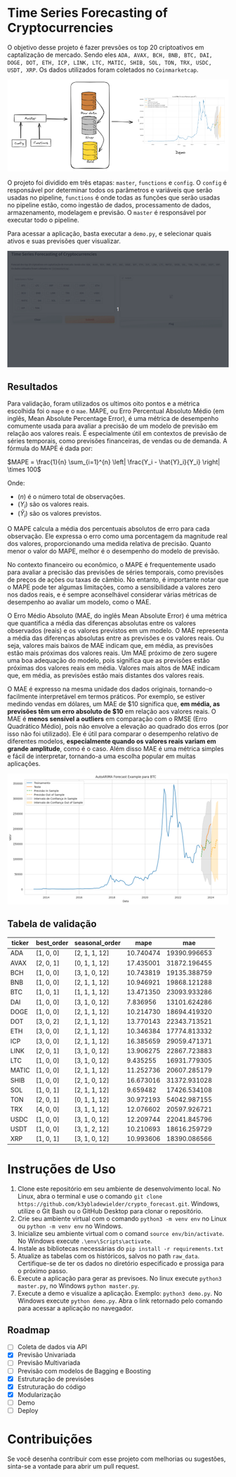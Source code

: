 # Time Series Forecasting of Cryptocurrencies

O objetivo desse projeto é fazer prevsões os top 20 criptoativos em captalização de mercado. Sendo eles ```ADA, AVAX, BCH, BNB, BTC, DAI, DOGE, DOT, ETH, ICP, LINK, LTC, MATIC, SHIB, SOL, TON, TRX, USDC, USDT, XRP```. Os dados utilizados foram coletados no ```Coinmarketcap```. 

<img src="framework.png">

O projeto foi dividido em três etapas: ```master```, ```functions``` e ```config```. O ```config``` é responsável por determinar todos os parâmetros e variáveis que serão usadas no pipeline, ```functions``` é onde todas as funções que serão usadas no pipeline estão, como ingestão de dados, processamento de dados, armazenamento, modelagem e previsão. O ```master``` é responsável por executar todo o pipeline.

Para acessar a aplicação, basta executar a ```demo.py```, e selecionar quais ativos e suas previsões quer visualizar.

<img src="demo.gif"> 

## Resultados
Para validação, foram utilizados os ultimos oito pontos e a métrica escolhida foi o ```mape``` e o ```mae```. MAPE, ou Erro Percentual Absoluto Médio (em inglês, Mean Absolute Percentage Error), é uma métrica de desempenho comumente usada para avaliar a precisão de um modelo de previsão em relação aos valores reais. É especialmente útil em contextos de previsão de séries temporais, como previsões financeiras, de vendas ou de demanda. A fórmula do MAPE é dada por:

$MAPE = \frac{1}{n} \sum_{i=1}^{n} \left| \frac{Y_i - \hat{Y}_i}{Y_i} \right| \times 100$

Onde:
- $(n)$ é o número total de observações.
- $(Y_i)$ são os valores reais.
- $(\hat{Y}_i)$ são os valores previstos.

O MAPE calcula a média dos percentuais absolutos de erro para cada observação. Ele expressa o erro como uma porcentagem da magnitude real dos valores, proporcionando uma medida relativa de precisão. Quanto menor o valor do MAPE, melhor é o desempenho do modelo de previsão.

No contexto financeiro ou econômico, o MAPE é frequentemente usado para avaliar a precisão das previsões de séries temporais, como previsões de preços de ações ou taxas de câmbio. No entanto, é importante notar que o MAPE pode ter algumas limitações, como a sensibilidade a valores zero nos dados reais, e é sempre aconselhável considerar várias métricas de desempenho ao avaliar um modelo, como o MAE.

O Erro Médio Absoluto (MAE, do inglês Mean Absolute Error) é uma métrica que quantifica a média das diferenças absolutas entre os valores observados (reais) e os valores previstos em um modelo. O MAE representa a média das diferenças absolutas entre as previsões e os valores reais. Ou seja, valores mais baixos de MAE indicam que, em média, as previsões estão mais próximas dos valores reais. Um MAE próximo de zero sugere uma boa adequação do modelo, pois significa que as previsões estão próximas dos valores reais em média. Valores mais altos de MAE indicam que, em média, as previsões estão mais distantes dos valores reais.

O MAE é expresso na mesma unidade dos dados originais, tornando-o facilmente interpretável em termos práticos. Por exemplo, se estiver medindo vendas em dólares, um MAE de $10 significa que, **em média, as previsões têm um erro absoluto de $10** em relação aos valores reais. O MAE é **menos sensível a outliers** em comparação com o RMSE (Erro Quadrático Médio), pois não envolve a elevação ao quadrado dos erros (por isso não foi utilizado). Ele é útil para comparar o desempenho relativo de diferentes modelos, **especialmente quando os valores reais variam em grande amplitude**, como é o caso. Além disso MAE é uma métrica simples e fácil de interpretar, tornando-a uma escolha popular em muitas aplicações.

<img src="evaluation.png">

## Tabela de validação

| ticker | best_order | seasonal_order |    mape    |       mae       |
|--------|------------|-----------------|------------|-----------------|
|   ADA  | [1, 0, 0]  | [2, 1, 1, 12]   | 10.740474  | 19390.996653    |
|  AVAX  | [2, 0, 1]  | [0, 1, 1, 12]   | 17.435001  | 31872.196455    |
|   BCH  | [1, 0, 0]  | [3, 1, 0, 12]   | 10.743819  | 19135.388759    |
|   BNB  | [1, 0, 0]  | [2, 1, 1, 12]   | 10.946921  | 19868.121288    |
|   BTC  | [1, 0, 1]  | [1, 1, 1, 12]   | 13.471350  | 23093.933286    |
|   DAI  | [1, 0, 0]  | [3, 1, 0, 12]   |  7.836956  | 13101.624286    |
|  DOGE  | [1, 0, 0]  | [2, 1, 1, 12]   | 10.214730  | 18694.419320    |
|   DOT  | [3, 0, 2]  | [2, 1, 1, 12]   | 13.770143  | 22343.713521    |
|   ETH  | [3, 0, 0]  | [2, 1, 1, 12]   | 10.346384  | 17774.813332    |
|   ICP  | [3, 0, 0]  | [2, 1, 1, 12]   | 16.385659  | 29059.471371    |
|  LINK  | [2, 0, 1]  | [3, 1, 0, 12]   | 13.906275  | 22867.723883    |
|   LTC  | [1, 0, 0]  | [3, 1, 0, 12]   |  9.435255  | 16931.779305    |
|  MATIC | [1, 0, 0]  | [2, 1, 1, 12]   | 11.252736  | 20607.285179    |
|  SHIB  | [1, 0, 0]  | [2, 1, 0, 12]   | 16.673016  | 31372.931028    |
|   SOL  | [1, 0, 1]  | [2, 1, 1, 12]   |  9.659482  | 17426.534108    |
|   TON  | [2, 0, 1]  | [0, 1, 1, 12]   | 30.972193  | 54042.987155    |
|   TRX  | [4, 0, 0]  | [3, 1, 1, 12]   | 12.076602  | 20597.926721    |
|  USDC  | [1, 0, 0]  | [3, 1, 0, 12]   | 12.209744  | 22041.845796    |
|  USDT  | [1, 0, 0]  | [3, 1, 2, 12]   | 10.210693  | 18616.259729    |
|   XRP  | [1, 0, 1]  | [3, 1, 0, 12]   | 10.993606  | 18390.086566    |

# Instruções de Uso
1. Clone este repositório em seu ambiente de desenvolvimento local. No Linux, abra o terminal e use o comando `git clone https://github.com/k3ybladewielder/crypto_forecast.git`. Windows, utilize o Git Bash ou o GitHub Desktop para clonar o repositório.
2. Crie seu ambiente virtual com o comando ```python3 -m venv env``` no Linux ou `python -m venv env` no Windows.
3. Inicialize seu ambiente virtual com o comand ```source env/bin/activate```. No Windows execute `.\env\Scripts\activate`.
4. Instale as bibliotecas necessárias do ```pip install -r requirements.txt```
5. Atualize as tabelas com os históricos, salvos no path `raw_data`. Certifique-se de ter os dados no diretório especificado e prossiga para o próximo passo.
6. Execute a aplicação para gerar as previsoes. No linux execute ```python3 master.py```, no Windows `python master.py`.
7. Execute a demo e visualize a aplicação. Exemplo: ```python3 demo.py```. No Windows execute `python demo.py`. Abra o link retornado pelo comando para acessar a aplicação no navegador.

## Roadmap
- [ ] Coleta de dados via API
- [X] Previsão Univariada
- [ ] Previsão Multivariada
- [ ] Previsão com modelos de Bagging e Boosting
- [X] Estruturação de previsões
- [X] Estruturação do código
- [X] Modularização
- [ ] Demo
- [ ] Deploy

# Contribuições
Se você desenha contribuir com esse projeto com melhorias ou sugestões, sinta-se a vontade para abrir um pull request.

